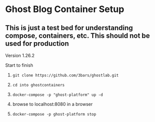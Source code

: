 # Ghost Blog Container Setup

## This is just a test bed for understanding compose, containers, etc. This should not be used for production

Version 1.26.2

Start to finish

1. `git clone https://github.com/3bars/ghostlab.git`

2. `cd into ghostcontainers`

3. `docker-compose -p "ghost-platform" up -d`

4.  browse to localhost:8080 in a browser

5. `docker-compose -p ghost-platform stop`

